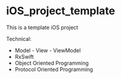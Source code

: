 # iOS_project_template

This is a template iOS project

Technical: 
  + Model - View - ViewModel 
  + RxSwift
  + Object Oriented Programming
  + Protocol Oriented Programming
  
